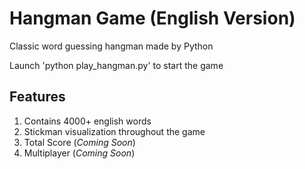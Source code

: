 # Hangman Game (English Version)
Classic word guessing hangman made by Python

Launch 'python play_hangman.py' to start the game

## Features
1. Contains 4000+ english words
2. Stickman visualization throughout the game
3. Total Score (*Coming Soon*)
4. Multiplayer (*Coming Soon*)

